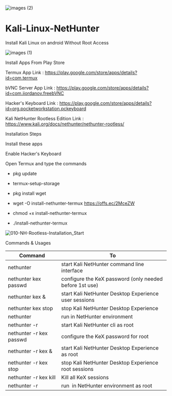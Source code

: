 ![images (2)](https://user-images.githubusercontent.com/64261762/80286348-9840cc80-8748-11ea-9f0f-dcbf7396b1db.jpeg)
# Kali-Linux-NetHunter
Install Kali Linux on android Without Root Access

![images (1)](https://user-images.githubusercontent.com/64261762/80286373-aabb0600-8748-11ea-9573-19d96c847634.jpeg)


Install Apps From Play Store

Termux App
Link : https://play.google.com/store/apps/details?id=com.termux

bVNC Server App
Link : https://play.google.com/store/apps/details?id=com.iiordanov.freebVNC

Hacker's Keyboard
Link : https://play.google.com/store/apps/details?id=org.pocketworkstation.pckeyboard

Kali NetHunter Rootless Edition
Link : https://www.kali.org/docs/nethunter/nethunter-rootless/

Installation Steps

Install these apps 

Enable Hacker's Keyboard

Open Termux and type the commands 

- pkg update

- termux-setup-storage

- pkg install wget

- wget -O install-nethunter-termux https://offs.ec/2MceZW

- chmod +x install-nethunter-termux

- ./install-nethunter-termux

![010-NH-Rootless-Installation_Start](https://user-images.githubusercontent.com/64261762/80286759-d5a65980-874a-11ea-80ab-a6a322335626.jpg)

Commands & Usages

Command | To
-- | --
nethunter | start Kali NetHunter command line interface
nethunter kex passwd | configure the KeX password (only needed before 1st use)
nethunter kex & | start Kali NetHunter Desktop Experience user sessions
nethunter kex stop | stop Kali NetHunter Desktop Experience
nethunter <command> | run in NetHunter environment
nethunter -r | start Kali NetHunter cli as root
nethunter -r kex passwd | configure the KeX password for root
nethunter -r kex & | start Kali NetHunter Desktop Experience as root
nethunter -r kex stop | stop Kali NetHunter Desktop Experience root sessions
nethunter -r kex kill | Kill all KeX sessions
nethunter -r <command> | run <command> in NetHunter environment as root



